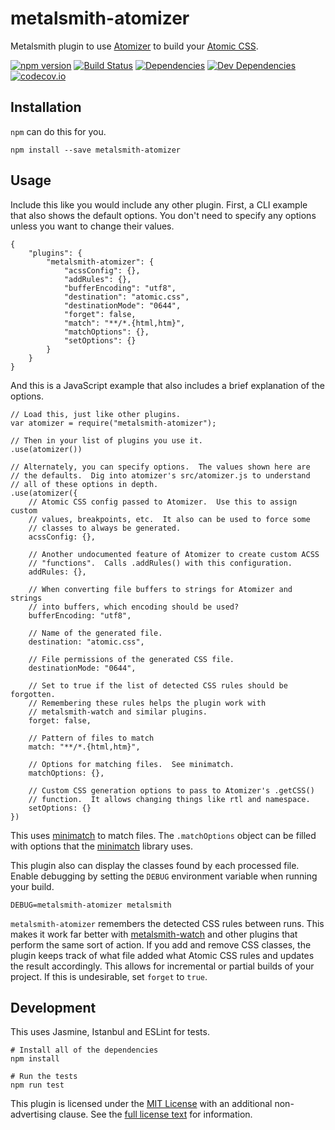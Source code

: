metalsmith-atomizer
===================

Metalsmith plugin to use [Atomizer] to build your [Atomic CSS].

[![npm version][npm-badge]][npm-link]
[![Build Status][travis-badge]][travis-link]
[![Dependencies][dependencies-badge]][dependencies-link]
[![Dev Dependencies][devdependencies-badge]][devdependencies-link]
[![codecov.io][codecov-badge]][codecov-link]


Installation
------------

`npm` can do this for you.

    npm install --save metalsmith-atomizer


Usage
-----

Include this like you would include any other plugin.  First, a CLI example that also shows the default options.  You don't need to specify any options unless you want to change their values.

    {
        "plugins": {
            "metalsmith-atomizer": {
                "acssConfig": {},
                "addRules": {},
                "bufferEncoding": "utf8",
                "destination": "atomic.css",
                "destinationMode": "0644",
                "forget": false,
                "match": "**/*.{html,htm}",
                "matchOptions": {},
                "setOptions": {}
            }
        }
    }

And this is a JavaScript example that also includes a brief explanation of the options.

    // Load this, just like other plugins.
    var atomizer = require("metalsmith-atomizer");

    // Then in your list of plugins you use it.
    .use(atomizer())

    // Alternately, you can specify options.  The values shown here are
    // the defaults.  Dig into atomizer's src/atomizer.js to understand
    // all of these options in depth.
    .use(atomizer({
        // Atomic CSS config passed to Atomizer.  Use this to assign custom
        // values, breakpoints, etc.  It also can be used to force some
        // classes to always be generated.
        acssConfig: {},

        // Another undocumented feature of Atomizer to create custom ACSS
        // "functions".  Calls .addRules() with this configuration.
        addRules: {},

        // When converting file buffers to strings for Atomizer and strings
        // into buffers, which encoding should be used?
        bufferEncoding: "utf8",

        // Name of the generated file.
        destination: "atomic.css",

        // File permissions of the generated CSS file.
        destinationMode: "0644",

        // Set to true if the list of detected CSS rules should be forgotten.
        // Remembering these rules helps the plugin work with
        // metalsmith-watch and similar plugins.
        forget: false,

        // Pattern of files to match
        match: "**/*.{html,htm}",

        // Options for matching files.  See minimatch.
        matchOptions: {},

        // Custom CSS generation options to pass to Atomizer's .getCSS()
        // function.  It allows changing things like rtl and namespace.
        setOptions: {}
    })

This uses [minimatch] to match files.  The `.matchOptions` object can be filled with options that the [minimatch] library uses.

This plugin also can display the classes found by each processed file.  Enable debugging by setting the `DEBUG` environment variable when running your build.

    DEBUG=metalsmith-atomizer metalsmith

`metalsmith-atomizer` remembers the detected CSS rules between runs.  This makes it work far better with [metalsmith-watch] and other plugins that perform the same sort of action.  If you add and remove CSS classes, the plugin keeps track of what file added what Atomic CSS rules and updates the result accordingly.  This allows for incremental or partial builds of your project.  If this is undesirable, set `forget` to `true`.


Development
-----------

This uses Jasmine, Istanbul and ESLint for tests.

    # Install all of the dependencies
    npm install

    # Run the tests
    npm run test

This plugin is licensed under the [MIT License][License] with an additional non-advertising clause.  See the [full license text][License] for information.


[Atomic CSS]: http://acss.io/
[Atomizer]: https://github.com/yahoo/atomizer
[codecov-badge]: https://img.shields.io/codecov/c/github/tests-always-included/metalsmith-atomizer/master.svg
[codecov-link]: https://codecov.io/github/tests-always-included/metalsmith-atomizer?branch=master
[dependencies-badge]: https://img.shields.io/david/tests-always-included/metalsmith-atomizer.svg
[dependencies-link]: https://david-dm.org/tests-always-included/metalsmith-atomizer
[devdependencies-badge]: https://img.shields.io/david/dev/tests-always-included/metalsmith-atomizer.svg
[devdependencies-link]: https://david-dm.org/tests-always-included/metalsmith-atomizer#info=devDependencies
[License]: LICENSE.md
[metalsmith-watch]: https://github.com/FWeinb/metalsmith-watch
[minimatch]: https://github.com/isaacs/minimatch
[npm-badge]: https://img.shields.io/npm/v/metalsmith-atomizer.svg
[npm-link]: https://npmjs.org/package/metalsmith-atomizer
[travis-badge]: https://img.shields.io/travis/tests-always-included/metalsmith-atomizer/master.svg
[travis-link]: http://travis-ci.org/tests-always-included/metalsmith-atomizer
